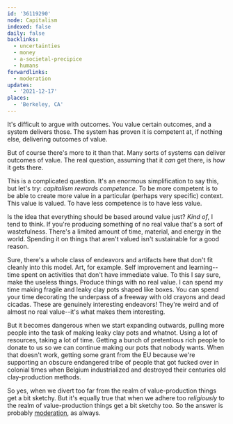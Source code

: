 ```yaml
---
id: '36119290'
node: Capitalism
indexed: false
daily: false
backlinks:
  - uncertainties
  - money
  - a-societal-precipice
  - humans
forwardlinks:
  - moderation
updates:
  - '2021-12-17'
places:
  - 'Berkeley, CA'
---
```

It's difficult to argue with outcomes. You value certain outcomes, and a system delivers those. The system has proven it is competent at, if nothing else, delivering outcomes of value. 

But of course there's more to it than that. Many sorts of systems can deliver outcomes of value. The real question, assuming that it *can* get there, is *how* it gets there. 

This is a complicated question. It's an enormous simplification to say this, but let's try: *capitalism rewards competence*. To be more competent is to be able to create more value in a particular (perhaps very specific) context. This value is valued. To have less competence is to have less value. 

Is the idea that everything should be based around value just? *Kind of*, I tend to think. If you're producing something of no real value that's a sort of wastefulness. There's a limited amount of time, material, and energy in the world. Spending it on things that aren't valued isn't sustainable for a good reason. 

Sure, there's a whole class of endeavors and artifacts here that don't fit cleanly into this model. Art, for example. Self improvement and learning--time spent on activities that don't have immediate value. To this I say sure, make the useless things. Produce things with no real value. I can spend my time making fragile and leaky clay pots shaped like boxes. You can spend your time decorating the underpass of a freeway with old crayons and dead cicadas. These are genuinely interesting endeavors! They're weird and of almost no real value--it's what makes them interesting. 

But it becomes dangerous when we start expanding outwards, pulling more people into the task of making leaky clay pots and whatnot. Using a lot of resources, taking a lot of time. Getting a bunch of pretentious rich people to donate to us so we can continue making our pots that nobody wants. When that doesn't work, getting some grant from the EU because we're supporting an obscure endangered tribe of people that got fucked over in colonial times when Belgium industrialized and destroyed their centuries old clay-production methods.

So yes, when we divert too far from the realm of value-production things get a bit sketchy. But it's equally true that when we adhere too *religiously* to the realm of value-production things get a bit sketchy too. So the answer is probably [moderation](moderation.md), as always.  



